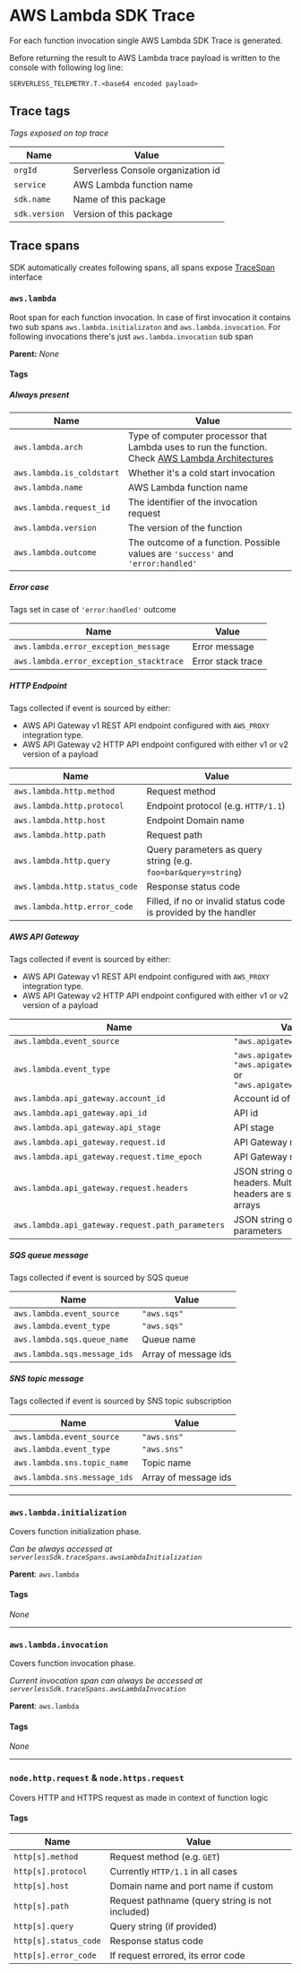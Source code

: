 # AWS Lambda SDK Trace

For each function invocation single AWS Lambda SDK Trace is generated.

Before returning the result to AWS Lambda trace payload is written to the console with following log line:

```
SERVERLESS_TELEMETRY.T.<base64 encoded payload>
```

## Trace tags

_Tags exposed on top trace_

| Name          | Value                              |
| ------------- | ---------------------------------- |
| `orgId`       | Serverless Console organization id |
| `service`     | AWS Lambda function name           |
| `sdk.name`    | Name of this package               |
| `sdk.version` | Version of this package            |

## Trace spans

SDK automatically creates following spans, all spans expose [TraceSpan](trace-span.md) interface

### `aws.lambda`

Root span for each function invocation. In case of first invocation it contains two sub spans `aws.lambda.initializaton` and `aws.lambda.invocation`. For following invocations there's just `aws.lambda.invocation` sub span

**Parent:** _None_

#### Tags

##### Always present

| Name                      | Value                                                                                                                                                                |
| ------------------------- | -------------------------------------------------------------------------------------------------------------------------------------------------------------------- |
| `aws.lambda.arch`         | Type of computer processor that Lambda uses to run the function. Check [AWS Lambda Architectures](https://docs.aws.amazon.com/lambda/latest/dg/foundation-arch.html) |
| `aws.lambda.is_coldstart` | Whether it's a cold start invocation                                                                                                                                 |
| `aws.lambda.name`         | AWS Lambda function name                                                                                                                                             |
| `aws.lambda.request_id`   | The identifier of the invocation request                                                                                                                             |
| `aws.lambda.version`      | The version of the function                                                                                                                                          |
| `aws.lambda.outcome`      | The outcome of a function. Possible values are `'success'` and `'error:handled'`                                                                                     |

##### Error case

Tags set in case of `'error:handled'` outcome

| Name                                    | Value             |
| --------------------------------------- | ----------------- |
| `aws.lambda.error_exception_message`    | Error message     |
| `aws.lambda.error_exception_stacktrace` | Error stack trace |

##### HTTP Endpoint

Tags collected if event is sourced by either:

- AWS API Gateway v1 REST API endpoint configured with `AWS_PROXY` integration type.
- AWS API Gateway v2 HTTP API endpoint configured with either v1 or v2 version of a payload

| Name                          | Value                                                           |
| ----------------------------- | --------------------------------------------------------------- |
| `aws.lambda.http.method`      | Request method                                                  |
| `aws.lambda.http.protocol`    | Endpoint protocol (e.g. `HTTP/1.1`)                             |
| `aws.lambda.http.host`        | Endpoint Domain name                                            |
| `aws.lambda.http.path`        | Request path                                                    |
| `aws.lambda.http.query`       | Query parameters as query string (e.g. `foo=bar&query=string`)  |
| `aws.lambda.http.status_code` | Response status code                                            |
| `aws.lambda.http.error_code`  | Filled, if no or invalid status code is provided by the handler |

##### AWS API Gateway

Tags collected if event is sourced by either:

- AWS API Gateway v1 REST API endpoint configured with `AWS_PROXY` integration type.
- AWS API Gateway v2 HTTP API endpoint configured with either v1 or v2 version of a payload

| Name                                             | Value                                                                                 |
| ------------------------------------------------ | ------------------------------------------------------------------------------------- |
| `aws.lambda.event_source`                        | `"aws.apigateway"`                                                                    |
| `aws.lambda.event_type`                          | `"aws.apigateway.rest"`, `"aws.apigatewayv2.http.v1"` or `"aws.apigatewayv2.http.v2"` |
| `aws.lambda.api_gateway.account_id`              | Account id of API Gateway                                                             |
| `aws.lambda.api_gateway.api_id`                  | API id                                                                                |
| `aws.lambda.api_gateway.api_stage`               | API stage                                                                             |
| `aws.lambda.api_gateway.request.id`              | API Gateway request id                                                                |
| `aws.lambda.api_gateway.request.time_epoch`      | API Gateway request time                                                              |
| `aws.lambda.api_gateway.request.headers`         | JSON string of request headers. Multi value headers are stored as arrays              |
| `aws.lambda.api_gateway.request.path_parameters` | JSON string of request path parameters                                                |

##### SQS queue message

Tags collected if event is sourced by SQS queue

| Name                         | Value                |
| ---------------------------- | -------------------- |
| `aws.lambda.event_source`    | `"aws.sqs"`          |
| `aws.lambda.event_type`      | `"aws.sqs"`          |
| `aws.lambda.sqs.queue_name`  | Queue name           |
| `aws.lambda.sqs.message_ids` | Array of message ids |

##### SNS topic message

Tags collected if event is sourced by SNS topic subscription

| Name                         | Value                |
| ---------------------------- | -------------------- |
| `aws.lambda.event_source`    | `"aws.sns"`          |
| `aws.lambda.event_type`      | `"aws.sns"`          |
| `aws.lambda.sns.topic_name`  | Topic name           |
| `aws.lambda.sns.message_ids` | Array of message ids |

---

### `aws.lambda.initialization`

Covers function initialization phase.

_Can be always accessed at `serverlessSdk.traceSpans.awsLambdaInitialization`_

**Parent**: `aws.lambda`

#### Tags

_None_

---

### `aws.lambda.invocation`

Covers function invocation phase.

_Current invocation span can always be accessed at `serverlessSdk.traceSpans.awsLambdaInvocation`_

**Parent**: `aws.lambda`

#### Tags

_None_

---

### `node.http.request` & `node.https.request`

Covers HTTP and HTTPS request as made in context of function logic

#### Tags

| Name                  | Value                                           |
| --------------------- | ----------------------------------------------- |
| `http[s].method`      | Request method (e.g. `GET`)                     |
| `http[s].protocol`    | Currently `HTTP/1.1` in all cases               |
| `http[s].host`        | Domain name and port name if custom             |
| `http[s].path`        | Request pathname (query string is not included) |
| `http[s].query`       | Query string (if provided)                      |
| `http[s].status_code` | Response status code                            |
| `http[s].error_code`  | If request errored, its error code              |
